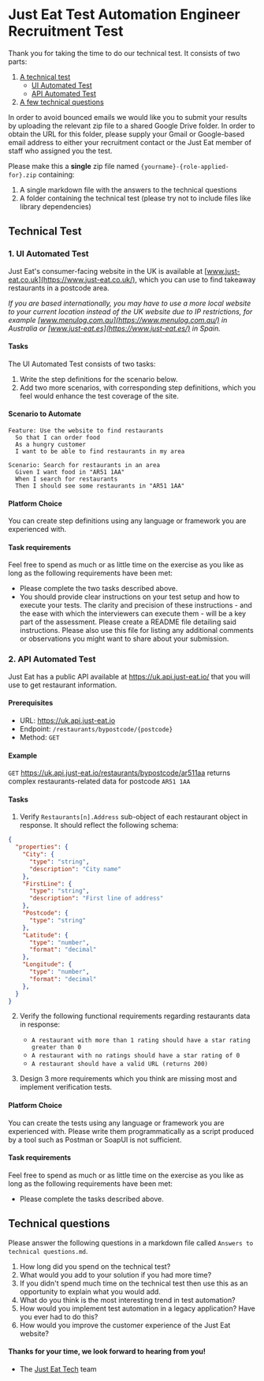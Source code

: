 # Just Eat Test Automation Engineer Recruitment Test

Thank you for taking the time to do our technical test. It consists of two parts:

1. [A technical test](#technical-test)
   - [UI Automated Test](#1-ui-automated-test)
   - [API Automated Test](#2-api-automated-test)
2. [A few technical questions](#technical-questions)

In order to avoid bounced emails we would like you to submit your results by uploading the relevant zip file to a shared Google Drive folder. In order to obtain the URL for this folder, please supply your Gmail or Google-based email address to either your recruitment contact or the Just Eat member of staff who assigned you the test.

Please make this a **single** zip file named `{yourname}-{role-applied-for}.zip` containing:

  1. A single markdown file with the answers to the technical questions
  1. A folder containing the technical test (please try not to include files like library dependencies)

## Technical Test

### 1. UI Automated Test

Just Eat's consumer-facing website in the UK is available at [www.just-eat.co.uk](https://www.just-eat.co.uk/), which you can use to find takeaway restaurants in a postcode area.

_If you are based internationally, you may have to use a more local website to your current location instead of the UK website due to IP restrictions, for example [www.menulog.com.au](https://www.menulog.com.au/) in Australia or [www.just-eat.es](https://www.just-eat.es/) in Spain._

#### Tasks
The UI Automated Test consists of two tasks:

  1. Write the step definitions for the scenario below.
  1. Add two more scenarios, with corresponding step definitions, which you feel would enhance the test coverage of the site.

#### Scenario to Automate

```gherkin
Feature: Use the website to find restaurants
  So that I can order food
  As a hungry customer
  I want to be able to find restaurants in my area

Scenario: Search for restaurants in an area
  Given I want food in "AR51 1AA"
  When I search for restaurants
  Then I should see some restaurants in "AR51 1AA"
```

#### Platform Choice

You can create step definitions using any language or framework you are experienced with.

#### Task requirements

Feel free to spend as much or as little time on the exercise as you like as long as the following requirements have been met:

- Please complete the two tasks described above.
- You should provide clear instructions on your test setup and how to execute your tests. The clarity and precision of these instructions - and the ease with which the interviewers can execute them - will be a key part of the assessment. Please create a README file detailing said instructions. Please also use this file for listing any additional comments or observations you might want to share about your submission.

### 2. API Automated Test

Just Eat has a public API available at <https://uk.api.just-eat.io/> that you will use to get restaurant information.

#### Prerequisites

- URL: <https://uk.api.just-eat.io>
- Endpoint: `/restaurants/bypostcode/{postcode}`
- Method: `GET`

#### Example

`GET` <https://uk.api.just-eat.io/restaurants/bypostcode/ar511aa> returns complex restaurants-related data for postcode `AR51 1AA`

#### Tasks

1. Verify `Restaurants[n].Address` sub-object of each restaurant object in response. It should reflect the following schema:

```json
{
  "properties": {
    "City": {
      "type": "string",
      "description": "City name"
    },
    "FirstLine": {
      "type": "string",
      "description": "First line of address"
    },
    "Postcode": {
      "type": "string"
    },
    "Latitude": {
      "type": "number",
      "format": "decimal"
    },
    "Longitude": {
      "type": "number",
      "format": "decimal"
    },
  }
}
```

2. Verify the following functional requirements regarding restaurants data in response:

   - `A restaurant with more than 1 rating should have a star rating greater than 0`
   - `A restaurant with no ratings should have a star rating of 0`
   - `A restaurant should have a valid URL (returns 200)`

1. Design 3 more requirements which you think are missing most and implement verification tests.

#### Platform Choice

You can create the tests using any language or framework you are experienced with.
Please write them programmatically as a script produced by a tool such as Postman or SoapUI is not sufficient.

#### Task requirements

Feel free to spend as much or as little time on the exercise as you like as long as the following requirements have been met:

- Please complete the tasks described above.

## Technical questions

Please answer the following questions in a markdown file called `Answers to technical questions.md`.

1. How long did you spend on the technical test?
1. What would you add to your solution if you had more time?
1. If you didn't spend much time on the technical test then use this as an opportunity to explain what you would add.
1. What do you think is the most interesting trend in test automation?
1. How would you implement test automation in a legacy application? Have you ever had to do this?
1. How would you improve the customer experience of the Just Eat website?

#### Thanks for your time, we look forward to hearing from you!

- The [Just Eat Tech](https://careers.just-eat.com/departments/technology) team

